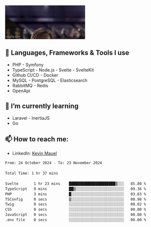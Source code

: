 ![Hello there!](banner.gif)

## 🤖 Languages, Frameworks & Tools I use
- PHP - Symfony
- TypeScript - Node.js - Svelte - SvelteKit
- Github CI/CD - Docker
- MySQL - PostgreSQL - Elasticsearch
- RabbitMQ - Redis
- OpenApi 

## 🌱 I’m currently learning
- Laravel - InertiaJS
- Go

## 📫 How to reach me:
- LinkedIn: [Kevin Mauel](https://www.linkedin.com/in/kevin-mauel/)

<!--START_SECTION:waka-->

```txt
From: 24 October 2024 - To: 23 November 2024

Total Time: 1 hr 37 mins

Svelte       1 hr 23 mins    █████████████████████▒░░░   85.80 %
TypeScript   9 mins          ██▒░░░░░░░░░░░░░░░░░░░░░░   09.36 %
PHP          3 mins          █░░░░░░░░░░░░░░░░░░░░░░░░   03.83 %
TSConfig     0 secs          ▒░░░░░░░░░░░░░░░░░░░░░░░░   00.98 %
Twig         0 secs          ░░░░░░░░░░░░░░░░░░░░░░░░░   00.02 %
CSS          0 secs          ░░░░░░░░░░░░░░░░░░░░░░░░░   00.00 %
JavaScript   0 secs          ░░░░░░░░░░░░░░░░░░░░░░░░░   00.00 %
.env file    0 secs          ░░░░░░░░░░░░░░░░░░░░░░░░░   00.00 %
```

<!--END_SECTION:waka-->
